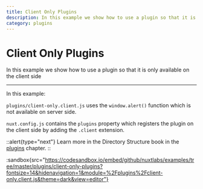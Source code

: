 ```yaml
---
title: Client Only Plugins
description: In this example we show how to use a plugin so that it is only available on the client side
category: plugins
---
```


# Client Only Plugins

In this example we show how to use a plugin so that it is only available on the client side

---

In this example:

`plugins/client-only.client.js` uses the `window.alert()` function which is not available on server side.

`nuxt.config.js` contains the `plugins` property which registers the plugin on the client side by adding the `.client` extension.

::alert{type="next"}
Learn more in the Directory Structure book in the [plugins](/___documentation___directory-structure/plugins#client-or-server-side-only) chapter.
::

:sandbox{src="https://codesandbox.io/embed/github/nuxtlabs/examples/tree/master/plugins/client-only-plugins?fontsize=14&hidenavigation=1&module=%2Fplugins%2Fclient-only.client.js&theme=dark&view=editor"}
